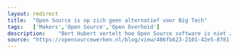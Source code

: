```yaml
---	
layout:	redirect
title:	"Open Source is op zich geen alternatief voor Big Tech"
tags:	['Makers','Open Source','Open Overheid']
description:	"Bert Hubert vertelt hoe Open Source software is niet zomaar een vervanging voor Big Tech."
source:	"https://opensourcewerken.nl/blog/view/406fb623-2101-42e5-8781-7a1672d9ae85/bert-hubert-open-source-is-op-zich-geen-alternatief-voor-big-tech"
---	
```

